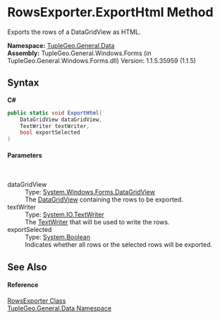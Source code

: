 # RowsExporter.ExportHtml Method 
 

Exports the rows of a DataGridView as HTML.

**Namespace:**&nbsp;<a href="N_TupleGeo_General_Data">TupleGeo.General.Data</a><br />**Assembly:**&nbsp;TupleGeo.General.Windows.Forms (in TupleGeo.General.Windows.Forms.dll) Version: 1.1.5.35959 (1.1.5)

## Syntax

**C#**<br />
``` C#
public static void ExportHtml(
	DataGridView dataGridView,
	TextWriter textWriter,
	bool exportSelected
)
```


#### Parameters
&nbsp;<dl><dt>dataGridView</dt><dd>Type: <a href="http://msdn2.microsoft.com/en-us/library/wc5cbb9z" target="_blank">System.Windows.Forms.DataGridView</a><br />The <a href="http://msdn2.microsoft.com/en-us/library/wc5cbb9z" target="_blank">DataGridView</a> containing the rows to be exported.</dd><dt>textWriter</dt><dd>Type: <a href="http://msdn2.microsoft.com/en-us/library/ywxh2328" target="_blank">System.IO.TextWriter</a><br />The <a href="http://msdn2.microsoft.com/en-us/library/ywxh2328" target="_blank">TextWriter</a> that will be used to write the rows.</dd><dt>exportSelected</dt><dd>Type: <a href="http://msdn2.microsoft.com/en-us/library/a28wyd50" target="_blank">System.Boolean</a><br />Indicates whether all rows or the selected rows will be exported.</dd></dl>

## See Also


#### Reference
<a href="T_TupleGeo_General_Data_RowsExporter">RowsExporter Class</a><br /><a href="N_TupleGeo_General_Data">TupleGeo.General.Data Namespace</a><br />